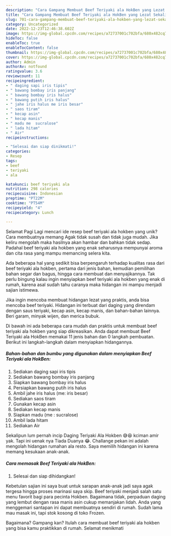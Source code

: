 ```yaml
---
description: "Cara Gampang Membuat Beef Teriyaki ala HokBen yang Lezat Sekali"
title: "Cara Gampang Membuat Beef Teriyaki ala HokBen yang Lezat Sekali"
slug: 701-cara-gampang-membuat-beef-teriyaki-ala-hokben-yang-lezat-sekali
category: Uncategorized
date: 2022-12-23T12:46:38.602Z
image: https://img-global.cpcdn.com/recipes/a72737001c702bfa/680x482cq70/beef-teriyaki-ala-hokben-foto-resep-utama.jpg
hideToc: false
enableToc: true
enableTocContent: false
thumbnail: https://img-global.cpcdn.com/recipes/a72737001c702bfa/680x482cq70/beef-teriyaki-ala-hokben-foto-resep-utama.jpg
cover: https://img-global.cpcdn.com/recipes/a72737001c702bfa/680x482cq70/beef-teriyaki-ala-hokben-foto-resep-utama.jpg
author: Admin
authorAv: notfound
ratingvalue: 3.6
reviewcount: 11
recipeingredient:
- " daging sapi iris tipis"
- " bawang bombay iris panjang"
- " bawang bombay iris halus"
- " bawang putih iris halus"
- " jahe iris halus me iris besar"
- " saos tiram"
- " kecap asin"
- " kecap manis"
- " madu me  sucralose"
- " lada hitam"
- " Air"
recipeinstructions:

- "Selesai dan siap dinikmati!"
categories:
- Resep
tags:
- beef
- teriyaki
- ala

katakunci: beef teriyaki ala 
nutrition: 298 calories
recipecuisine: Indonesian
preptime: "PT22M"
cooktime: "PT54M"
recipeyield: "4"
recipecategory: Lunch

---
```



Selamat Pagi Lagi mencari ide resep beef teriyaki ala hokben yang unik? Cara membuatnya memang Agak tidak susah dan tidak juga mudah. Jika keliru mengolah maka hasilnya akan hambar dan bahkan tidak sedap. Padahal beef teriyaki ala hokben yang enak seharusnya mempunyai aroma dan cita rasa yang mampu memancing selera kita.


Ada beberapa hal yang sedikit bisa berpengaruh terhadap kualitas rasa dari beef teriyaki ala hokben, pertama dari jenis bahan, kemudian pemilihan bahan segar dan bagus, hingga cara membuat dan menyajikannya. Tak perlu bingung kalau ingin menyiapkan beef teriyaki ala hokben yang enak di rumah, karena asal sudah tahu caranya maka hidangan ini mampu menjadi sajian istimewa.

Jika ingin mencoba membuat hidangan lezat yang praktis, anda bisa mencoba beef teriyaki. Hidangan ini terbuat dari daging yang direndam dengan saus teriyaki, kecap asin, kecap manis, dan bahan-bahan lainnya. Beri garam, minyak wijen, dan merica bubuk.


Di bawah ini ada beberapa cara mudah dan praktis untuk membuat beef teriyaki ala hokben yang siap dikreasikan. Anda dapat membuat Beef Teriyaki ala HokBen memakai 11 jenis bahan dan 0 langkah pembuatan. Berikut ini langkah-langkah dalam menyiapkan hidangannya.

<!--inarticleads1-->

##### Bahan-bahan dan bumbu yang digunakan dalam menyiapkan Beef Teriyaki ala HokBen:

1. Sediakan  daging sapi iris tipis
1. Sediakan  bawang bombay iris panjang
1. Siapkan  bawang bombay iris halus
1. Persiapkan  bawang putih iris halus
1. Ambil  jahe iris halus (me: iris besar)
1. Sediakan  saos tiram
1. Gunakan  kecap asin
1. Sediakan  kecap manis
1. Siapkan  madu (me : sucralose)
1. Ambil  lada hitam
1. Sediakan  Air


Sekalipun lum pernah incip Daging Teriyaki Ala Hokben 😅😆 kciman amir yak. Tapi ini uenak nya Tiada Duanya 😂. Challange pekan ini adalah mengolah hidangan rumahan ala resto. Saya memilih hidangan ini karena memang kesukaan anak-anak. 

<!--inarticleads2-->

##### Cara memasak Beef Teriyaki ala HokBen:


1. Selesai dan siap dihidangkan!

Kebetulan sajian ini saya buat untuk sarapan anak-anak jadi saya agak tergesa hingga proses marinasi saya skip. Beef teriyaki menjadi salah satu menu favorit bagi para pecinta Hokben. Bagaimana tidak, perpaduan daging yang lembut dengan rasa manis asin cukup memanjakan lidah. Anda yang menggemari santapan ini dapat membuatnya sendiri di rumah. Sudah lama mau masak ini, tapi stok kosong di toko Frozen. 

Bagaimana? Gampang kan? Itulah cara membuat beef teriyaki ala hokben yang bisa kamu praktikkan di rumah. Selamat menikmati
